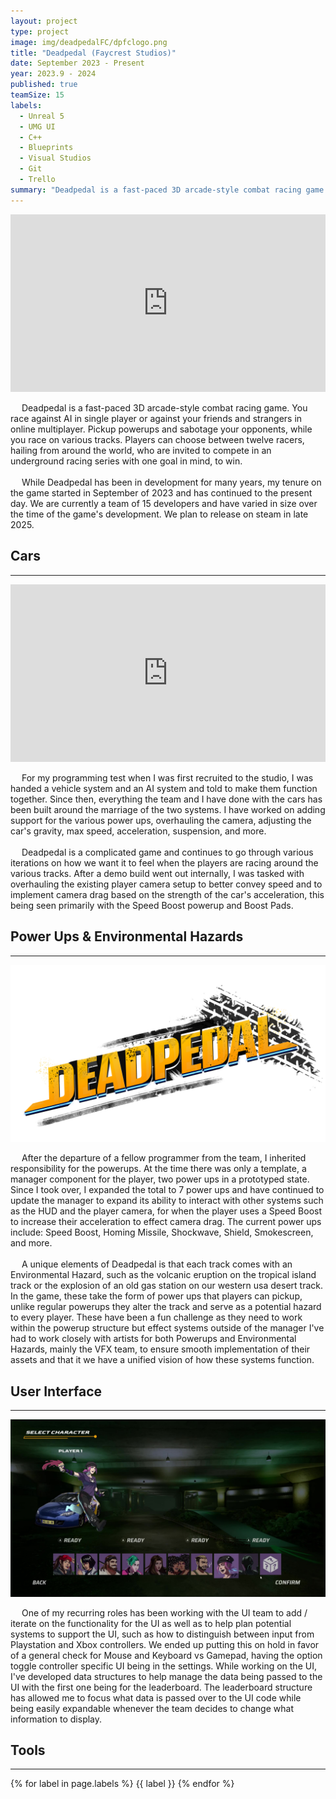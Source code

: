 ```yaml
---
layout: project
type: project
image: img/deadpedalFC/dpfclogo.png
title: "Deadpedal (Faycrest Studios)"
date: September 2023 - Present
year: 2023.9 - 2024
published: true
teamSize: 15
labels:
  - Unreal 5
  - UMG UI
  - C++
  - Blueprints
  - Visual Studios
  - Git
  - Trello
summary: "Deadpedal is a fast-paced 3D arcade-style combat racing game currently in development, where twelve racers from around the world are invited to compete in an underground race with one goal in mind, to win."
---
```


<script type='text/javascript'>
  window.smartlook||(function(d) {
    var o=smartlook=function(){ o.api.push(arguments)},h=d.getElementsByTagName('head')[0];
    var c=d.createElement('script');o.api=new Array();c.async=true;c.type='text/javascript';
    c.charset='utf-8';c.src='https://web-sdk.smartlook.com/recorder.js';h.appendChild(c);
    })(document);
    smartlook('init', '2fb05b8dec724caa0120461df1b0cf9bdc7826d4', { region: 'eu' });
</script>

<main>
  <div>
    <div style="max-width: 700px; margin: 1vw auto;">	  
      <div class="text-center" style="position: relative; padding-bottom: 57%; height: 0px;">
        <iframe src="https://www.youtube.com/embed/f6xTHd7CBD0?si=ooNljA1lKjgeIscB" title="Deadpedal Demo" allowfullscreen style="position: absolute; top: 0px; left: 0px; width: 100%; height: 99%;" frameborder="0" allow="accelerometer; autoplay; clipboard-write; encrypted-media; gyroscope; picture-in-picture; web-share"></iframe>
      </div>
    </div>	    
    <div>
      <p class="text-left pt-3 pb-1 fs-5">
						  Deadpedal is a fast-paced 3D arcade-style combat racing game. You race against AI in single player or against your friends and strangers in online multiplayer. Pickup powerups and sabotage your opponents, while you race on various tracks. Players can choose between twelve racers, hailing from around the world, who are invited to compete in an underground racing series with one goal in mind, to win.<br><br>
						  While Deadpedal has been in development for many years, my tenure on the game started in September of 2023 and has continued to the present day. We are currently a team of 15 developers and have varied in size over the time of the game's development. We plan to release on steam in late 2025.</p>
    </div>
    <h2 class="text-center my-4 fs-1">Cars</h2>
    <hr class="my-4">
    <div style="max-width: 700px; margin: 1vw auto;">	  
      <div class="text-center" style="position: relative; padding-bottom: 57%; height: 0px;">
        <iframe src="https://www.youtube.com/embed/ogdV-KXdOGw?si=N5XgYAJU_XrxPEfF" title="Player Camera Update" allowfullscreen style="position: absolute; top: 0px; left: 0px; width: 100%; height: 99%;" frameborder="0" allow="accelerometer; autoplay; clipboard-write; encrypted-media; gyroscope; picture-in-picture; web-share"></iframe>
      </div>
    </div>
    <div>
      <p class="text-left pb-1 fs-5">
						  For my programming test when I was first recruited to the studio, I was handed a vehicle system and an AI system and told to make them function together. Since then, everything the team and I have done with the cars has been built around the marriage of the two systems. I have worked on adding support for the various power ups, overhauling the camera, adjusting the car's gravity, max speed, acceleration, suspension, and more.<br><br>
							  Deadpedal is a complicated game and continues to go through various iterations on how we want it to feel when the players are racing around the various tracks. After a demo build went out internally, I was tasked with overhauling the existing player camera setup to better convey speed and to implement camera drag based on the strength of the car's acceleration, this being seen primarily with the Speed Boost powerup and Boost Pads.
      </p>
    </div>
    <h2 class="text-center my-4 fs-1">Power Ups & Environmental Hazards</h2>
    <hr class="my-4">
    <div class="text-center pb-3">
      <img class="img-fluid" src="../img/deadpedalFC/deadpedal_fc_logo.png" width="700px">
    </div>
    <div>
      <p class="text-left pb-1 fs-5">
						  After the departure of a fellow programmer from the team, I inherited responsibility for the powerups. At the time there was only a template, a manager component for the player, two power ups in a prototyped state. Since I took over, I expanded the total to 7 power ups and have continued to update the manager to expand its ability to interact with other systems such as the HUD and the player camera, for when the player uses a Speed Boost to increase their acceleration to effect camera drag. The current power ups include: Speed Boost, Homing Missile, Shockwave, Shield, Smokescreen, and more.<br><br>
							  A unique elements of Deadpedal is that each track comes with an Environmental Hazard, such as the volcanic eruption on the tropical island track or the explosion of an old gas station on our western usa desert track. In the game, these take the form of power ups that players can pickup, unlike regular powerups they alter the track and serve as a potential hazard to every player. These have been a fun challenge as they need to work within the powerup structure but effect systems outside of the manager I've had to work closely with artists for both Powerups and Environmental Hazards, mainly the VFX team, to ensure smooth implementation of their assets and that it we have a unified vision of how these systems function.
      </p>
    </div>
    <h2 class="text-center my-4 fs-1">User Interface</h2>
    <hr class="my-4">
    <div class="text-center pb-3">
      <img class="img-fluid" src="../img/deadpedalFC/dpfc_cs.png" width="700px">
    </div>
    <div>
      <p class="text-left pb-1 fs-5">
						  One of my recurring roles has been working with the UI team to add / iterate on the functionality for the UI as well as to help plan potential systems to support the UI, such as how to distinguish between input from Playstation and Xbox controllers. We ended up putting this on hold in favor of a general check for Mouse and Keyboard vs Gamepad, having the option toggle controller specific UI being in the settings. While working on the UI, I've developed data structures to help manage the data being passed to the UI with the first one being for the leaderboard. The leaderboard structure has allowed me to focus what data is passed over to the UI code while being easily expandable whenever the team decides to change what information to display.
      </p>
    </div>
    <h2 class="text-center my-4 fs-1">Tools</h2> 
    <hr class="my-4">
    <div class="text-center">
      <p>
        {% for label in page.labels %}
        <span style="background-color: var(--tf-pill-bg)" class="badge rounded-pill fs-5">{{ label }}</span>
        {% endfor %}
      </p>
    </div>
 </div>
</main>
